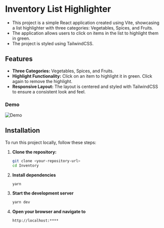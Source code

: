 # Inventory List Highlighter

- This project is a simple React application created using Vite, showcasing a list highlighter with three categories: Vegetables, Spices, and Fruits.
- The application allows users to click on items in the list to highlight them in green.
- The project is styled using TailwindCSS.

## Features

- **Three Categories:** Vegetables, Spices, and Fruits.
- **Highlight Functionality:** Click on an item to highlight it in green. Click again to remove the highlight.
- **Responsive Layout:** The layout is centered and styled with TailwindCSS to ensure a consistent look and feel.

### Demo
![Demo](https://github.com/ZaneYu7/Take_Home_Assignment_1/blob/main/Inventory/public/Demo.gif)

## Installation

To run this project locally, follow these steps:

1. **Clone the repository:**
   ```sh
   git clone <your-repository-url>
   cd Inventory
2. **Install dependencies**
   ```sh
   yarn
3. **Start the development server**
   ```sh
   yarn dev
4. **Open your browser and navigate to**
   ```sh
   http://localhost:****

